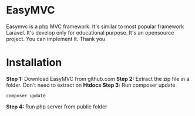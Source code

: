 # EasyMVC
Easymvc is a php MVC framework. It's similar to most popular framework Laravel. It's develop only for educational purpose. It's an opensource project. You can implement it. Thank you

# Installation
<strong>Step 1:</strong>
Download EasyMVC from github.com
<strong>Step 2:</strong>
Extract the zip file in a folder. Don't need to extract on <strong>Htdocs</strong>
<strong>Step 3:</strong>
Run composer update.
<pre>
<code>composer update</code>
</pre>
<strong>Step 4:</strong>
Run php server from public folder
